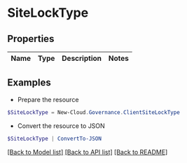 # SiteLockType
## Properties

Name | Type | Description | Notes
------------ | ------------- | ------------- | -------------

## Examples

- Prepare the resource
```powershell
$SiteLockType = New-Cloud.Governance.ClientSiteLockType 
```

- Convert the resource to JSON
```powershell
$SiteLockType | ConvertTo-JSON
```

[[Back to Model list]](../README.md#documentation-for-models) [[Back to API list]](../README.md#documentation-for-api-endpoints) [[Back to README]](../README.md)

